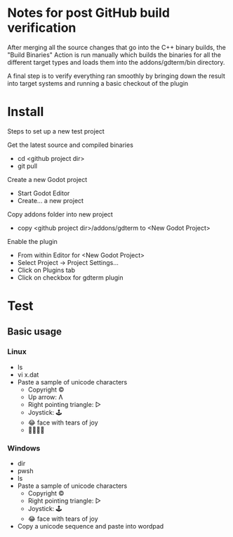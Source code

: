 
# Notes for post GitHub build verification

After merging all the source changes that go into the C++ binary builds, the
"Build Binaries" Action is run manually which builds the binaries for all the
different target types and loads them into the addons/gdterm/bin directory.

A final step is to verify everything ran smoothly by bringing down the result
into target systems and running a basic checkout of the plugin

# Install 

Steps to set up a new test project

Get the latest source and compiled binaries
- cd \<github project dir\>
- git pull

Create a new Godot project
- Start Godot Editor
- Create... a new project

Copy addons folder into new project
- copy \<github project dir\>/addons/gdterm to \<New Godot Project\>

Enable the plugin
- From within Editor for \<New Godot Project\>
- Select Project -> Project Settings...
- Click on Plugins tab
- Click on checkbox for gdterm plugin

# Test

## Basic usage

### Linux

- ls
- vi x.dat
- Paste a sample of unicode characters
  - Copyright ©
  - Up arrow: Ʌ
  - Right pointing triangle: ▷ 
  - Joystick: 🕹️
  - 😂 face with tears of joy 
  - 👨‍👨‍👧‍👧 

### Windows

- dir
- pwsh
- ls
- Paste a sample of unicode characters
  - Copyright ©
  - Right pointing triangle: ▷ 
  - Joystick: 🕹️
  - 😂 face with tears of joy 
- Copy a unicode sequence and paste into wordpad


